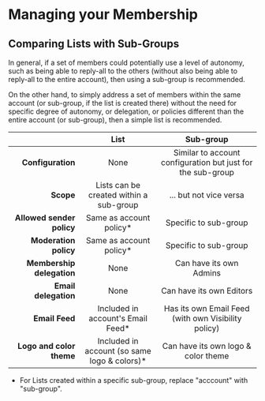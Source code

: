 # Managing your Membership

<span id="gv-2members-31membersListsVsGroups"></span>
## Comparing Lists with Sub-Groups

In general, if a set of members could potentially use a level of
autonomy, such as being able to reply-all to the others (without also
being able to reply-all to the entire account), then using a sub-group
is recommended.


On the other hand, to simply address a set of members within the same
account (or sub-group, if the list is created there) without the need
for specific degree of autonomy, or delegation, or policies different
than the entire account (or sub-group), then a simple list is
recommended.


|                       |                     List                     |                      Sub-group                      |
|---------------------:|:--------------------------------------------:|:---------------------------------------------------:|
| **Configuration**         | None                                         | Similar to account configuration but just for the sub-group |
| **Scope**                 | Lists can be created within a sub-group      | ... but not vice versa                              |
| **Allowed sender policy** | Same as account policy*                      | Specific to sub-group                               |
| **Moderation policy**     | Same as account policy*                      | Specific to sub-group                               |
| **Membership delegation** | None                                         | Can have its own Admins                             |
| **Email delegation**      | None                                         | Can have its own Editors                            |
| **Email Feed**            | Included in account's Email Feed*            | Has its own Email Feed (with own Visibility policy) |
| **Logo and color theme**  | Included in account (so same logo & colors)* | Can have its own logo & color theme                 |



* For Lists created within a specific sub-group, replace "acccount"
  with "sub-group".

